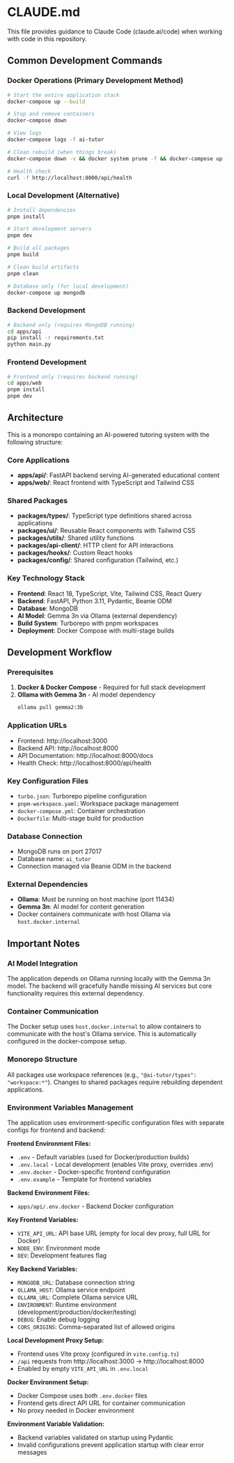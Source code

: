 # CLAUDE.md

This file provides guidance to Claude Code (claude.ai/code) when working with code in this repository.

## Common Development Commands

### Docker Operations (Primary Development Method)
```bash
# Start the entire application stack
docker-compose up --build

# Stop and remove containers
docker-compose down

# View logs
docker-compose logs -f ai-tutor

# Clean rebuild (when things break)
docker-compose down -v && docker system prune -f && docker-compose up --build

# Health check
curl -f http://localhost:8000/api/health
```

### Local Development (Alternative)
```bash
# Install dependencies
pnpm install

# Start development servers
pnpm dev

# Build all packages
pnpm build

# Clean build artifacts
pnpm clean

# Database only (for local development)
docker-compose up mongodb
```

### Backend Development
```bash
# Backend only (requires MongoDB running)
cd apps/api
pip install -r requirements.txt
python main.py
```

### Frontend Development
```bash
# Frontend only (requires backend running)
cd apps/web
pnpm install
pnpm dev
```

## Architecture

This is a monorepo containing an AI-powered tutoring system with the following structure:

### Core Applications
- **apps/api/**: FastAPI backend serving AI-generated educational content
- **apps/web/**: React frontend with TypeScript and Tailwind CSS

### Shared Packages
- **packages/types/**: TypeScript type definitions shared across applications
- **packages/ui/**: Reusable React components with Tailwind CSS
- **packages/utils/**: Shared utility functions
- **packages/api-client/**: HTTP client for API interactions
- **packages/hooks/**: Custom React hooks
- **packages/config/**: Shared configuration (Tailwind, etc.)

### Key Technology Stack
- **Frontend**: React 18, TypeScript, Vite, Tailwind CSS, React Query
- **Backend**: FastAPI, Python 3.11, Pydantic, Beanie ODM
- **Database**: MongoDB 
- **AI Model**: Gemma 3n via Ollama (external dependency)
- **Build System**: Turborepo with pnpm workspaces
- **Deployment**: Docker Compose with multi-stage builds

## Development Workflow

### Prerequisites
1. **Docker & Docker Compose** - Required for full stack development
2. **Ollama with Gemma 3n** - AI model dependency
   ```bash
   ollama pull gemma2:3b
   ```

### Application URLs
- Frontend: http://localhost:3000
- Backend API: http://localhost:8000
- API Documentation: http://localhost:8000/docs
- Health Check: http://localhost:8000/api/health

### Key Configuration Files
- `turbo.json`: Turborepo pipeline configuration
- `pnpm-workspace.yaml`: Workspace package management
- `docker-compose.yml`: Container orchestration
- `Dockerfile`: Multi-stage build for production

### Database Connection
- MongoDB runs on port 27017
- Database name: `ai_tutor` 
- Connection managed via Beanie ODM in the backend

### External Dependencies
- **Ollama**: Must be running on host machine (port 11434)
- **Gemma 3n**: AI model for content generation
- Docker containers communicate with host Ollama via `host.docker.internal`

## Important Notes

### AI Model Integration
The application depends on Ollama running locally with the Gemma 3n model. The backend will gracefully handle missing AI services but core functionality requires this external dependency.

### Container Communication
The Docker setup uses `host.docker.internal` to allow containers to communicate with the host's Ollama service. This is automatically configured in the docker-compose setup.

### Monorepo Structure
All packages use workspace references (e.g., `"@ai-tutor/types": "workspace:*"`). Changes to shared packages require rebuilding dependent applications.

### Environment Variables Management
The application uses environment-specific configuration files with separate configs for frontend and backend:

**Frontend Environment Files:**
- `.env` - Default variables (used for Docker/production builds)
- `.env.local` - Local development (enables Vite proxy, overrides .env)
- `.env.docker` - Docker-specific frontend configuration
- `.env.example` - Template for frontend variables

**Backend Environment Files:**
- `apps/api/.env.docker` - Backend Docker configuration

**Key Frontend Variables:**
- `VITE_API_URL`: API base URL (empty for local dev proxy, full URL for Docker)
- `NODE_ENV`: Environment mode
- `DEV`: Development features flag

**Key Backend Variables:**
- `MONGODB_URL`: Database connection string
- `OLLAMA_HOST`: Ollama service endpoint
- `OLLAMA_URL`: Complete Ollama service URL
- `ENVIRONMENT`: Runtime environment (development/production/docker/testing)
- `DEBUG`: Enable debug logging
- `CORS_ORIGINS`: Comma-separated list of allowed origins

**Local Development Proxy Setup:**
- Frontend uses Vite proxy (configured in `vite.config.ts`)
- `/api` requests from http://localhost:3000 → http://localhost:8000
- Enabled by empty `VITE_API_URL` in `.env.local`

**Docker Environment Setup:**
- Docker Compose uses both `.env.docker` files
- Frontend gets direct API URL for container communication
- No proxy needed in Docker environment

**Environment Variable Validation:**
- Backend variables validated on startup using Pydantic
- Invalid configurations prevent application startup with clear error messages
